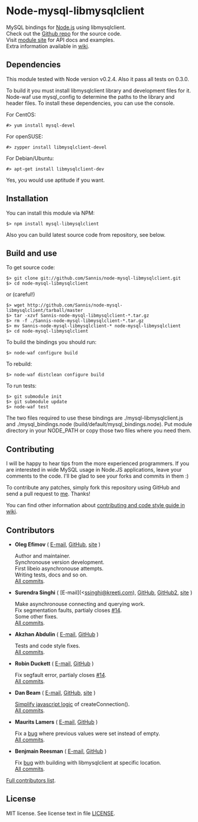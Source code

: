 Node-mysql-libmysqlclient
=========================

MySQL bindings for [Node.js] using libmysqlclient.  
Check out the [Github repo] for the source code.  
Visit [module site] for API docs and examples.  
Extra information available in [wiki].

[Node.js]: http://nodejs.org/
[Github repo]: http://github.com/Sannis/node-mysql-libmysqlclient
[module site]: http://sannis.github.com/node-mysql-libmysqlclient
[wiki]: http://github.com/Sannis/node-mysql-libmysqlclient/wiki


Dependencies
------------

This module tested with Node version v0.2.4.
Also it pass all tests on 0.3.0.

To build it you must install libmysqlclient library and development files for it.
Node-waf use mysql_config to determine the paths to the library and header files.
To install these dependencies, you can use the console.

For CentOS:

    #> yum install mysql-devel

For openSUSE:

    #> zypper install libmysqlclient-devel

For Debian/Ubuntu:

    #> apt-get install libmysqlclient-dev

Yes, you would use aptitude if you want.


Installation
------------

You can install this module via NPM:

    $> npm install mysql-libmysqlclient

Also you can build latest source code from repository, see below.


Build and use
-------------

To get source code:

    $> git clone git://github.com/Sannis/node-mysql-libmysqlclient.git
    $> cd node-mysql-libmysqlclient

or (careful!)

    $> wget http://github.com/Sannis/node-mysql-libmysqlclient/tarball/master
    $> tar -xzvf Sannis-node-mysql-libmysqlclient-*.tar.gz
    $> rm -f ./Sannis-node-mysql-libmysqlclient-*.tar.gz
    $> mv Sannis-node-mysql-libmysqlclient-* node-mysql-libmysqlclient
    $> cd node-mysql-libmysqlclient

To build the bindings you should run:

    $> node-waf configure build

To rebuild:

    $> node-waf distclean configure build

To run tests:

    $> git submodule init
    $> git submodule update
    $> node-waf test

The two files required to use these bindings are ./mysql-libmysqlclient.js and
./mysql\_bindings.node (build/default/mysql\_bindings.node).
Put module directory in your NODE_PATH or copy those two files where you need them.


Contributing
------------

I will be happy to hear tips from the more experienced programmers.
If you are interested in wide MySQL usage in Node.JS applications,
leave your comments to the code.
I'll be glad to see your forks and commits in them :)

To contribute any patches, simply fork this repository using GitHub
and send a pull request to [me](http://github.com/Sannis). Thanks!

You can find other information about [contributing and code style guide in wiki](http://github.com/Sannis/node-mysql-libmysqlclient/wiki/contributing).


Contributors
------------

* **Oleg Efimov** ( [E-mail](efimovov@gmail.com), [GitHub](http://github.com/Sannis), [site](http://sannis.ru) \)

  Author and maintainer.  
  Synchronouse version development.  
  First libeio asynchronouse attempts.  
  Writing tests, docs and so on.  
  [All commits](http://github.com/Sannis/node-mysql-libmysqlclient/commits/master?author=Sannis).

* **Surendra Singhi** ( [E-mail](<ssinghi@kreeti.com), [GitHub](http://github.com/ssinghi), [GitHub2](http://github.com/kreetitech), [site](http://ssinghi.kreeti.com) \)

  Make asynchronouse connecting and querying work.  
  Fix segmentation faults, partialy closes [#14](http://github.com/Sannis/node-mysql-libmysqlclient/issues/14/find).  
  Some other fixes.  
  [All commits](http://github.com/Sannis/node-mysql-libmysqlclient/commits/master?author=ssinghi).

* **Akzhan Abdulin** ( [E-mail](akzhan.abdulin@gmail.com), [GitHub](http://github.com/akzhan) \)

  Tests and code style fixes.  
  [All commits](http://github.com/Sannis/node-mysql-libmysqlclient/commits/master?author=akzhan).

* **Robin Duckett** ( [E-mail](robin.duckett@gmail.com), [GitHub](http://github.com/robinduckett) \)

  Fix segfault error, partialy closes [#14](http://github.com/Sannis/node-mysql-libmysqlclient/issues/14/find).  
  [All commits](http://github.com/Sannis/node-mysql-libmysqlclient/commits/master?author=robinduckett).
  
* **Dan Beam** ( [E-mail](dan@danbeam.org), [GitHub](http://github.com/danbeam), [site](http://danbeam.org) \)

  [Simplify javascript logic](http://github.com/Sannis/node-mysql-libmysqlclient/commit/97040c3e7a5d4673ca6f340d8a9bc69da8e398d8) of createConnection().  
  [All commits](http://github.com/Sannis/node-mysql-libmysqlclient/commits/master?author=danbeam).

* **Maurits Lamers** ( [E-mail](maurits@weidestraat.nl), [GitHub](http://github.com/mauritslamers) \)

  Fix a [bug](http://github.com/Sannis/node-mysql-libmysqlclient/commit/c4071181404362b60b9d3a3aed9784b25459fffa) where previous values were set instead of empty.  
  [All commits](http://github.com/Sannis/node-mysql-libmysqlclient/commits/master?author=mauritslamers).

* **Benjmain Reesman** ( [E-mail](ben.reesman@gmail.com), [GitHub](http://github.com/benreesman) \)

  Fix [bug](http://github.com/Sannis/node-mysql-libmysqlclient/commit/46dc9ccf266b39d67ed9e6796a178278ccc153a2) with building with libmysqlclient at specific location.  
  [All commits](http://github.com/Sannis/node-mysql-libmysqlclient/commits/master?author=benreesman).

[Full contributors list](http://github.com/Sannis/node-mysql-libmysqlclient/contributors).


License
-------

MIT license. See license text in file [LICENSE](http://github.com/Sannis/node-mysql-libmysqlclient/blob/master/LICENSE).

